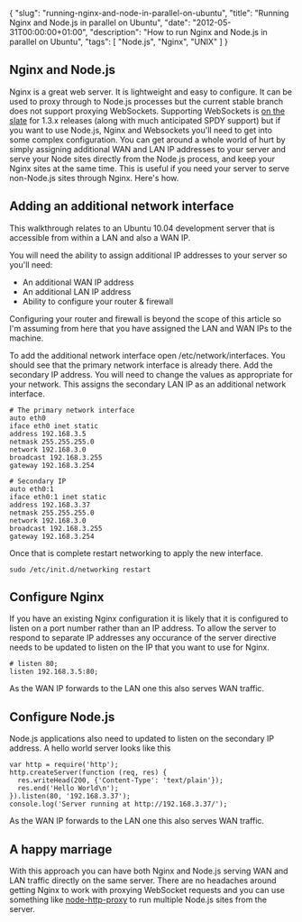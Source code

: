 {
  "slug": "running-nginx-and-node-in-parallel-on-ubuntu",
  "title": "Running Nginx and Node.js in parallel on Ubuntu",
  "date": "2012-05-31T00:00:00+01:00",
  "description": "How to run Nginx and Node.js in parallel on Ubuntu",
  "tags": [
    "Node.js",
    "Nginx",
    "UNIX"
  ]
}

## Nginx and Node.js

Nginx is a great web server. It is lightweight and easy to configure. It can be used to proxy through to Node.js processes but the current stable branch does not support proxying WebSockets. Supporting WebSockets is [on the slate][1] for 1.3.x releases (along with much anticipated SPDY support) but if you want to use Node.js, Nginx and Websockets you'll need to get into some complex configuration. You can get around a whole world of hurt by simply assigning additional WAN and LAN IP addresses to your server and serve your Node sites directly from the Node.js process, and keep your Nginx sites at the same time. This is useful if you need your server to serve non-Node.js sites through Nginx. Here's how. 

## Adding an additional network interface

This walkthrough relates to an Ubuntu 10.04 development server that is accessible from within a LAN and also a WAN IP.

You will need the ability to assign additional IP addresses to your server so you'll need:

* An additional WAN IP address
* An additional LAN IP address
* Ability to configure your router & firewall

Configuring your router and firewall is beyond the scope of this article so I'm assuming from here that you have assigned the LAN and WAN IPs to the machine.

To add the additional network interface open /etc/network/interfaces. You should see that the primary network interface is already there. Add the secondary IP address. You will need to change the values as appropriate for your network. This assigns the secondary LAN IP as an additional network interface. 

    # The primary network interface
    auto eth0
    iface eth0 inet static
    address 192.168.3.5
    netmask 255.255.255.0
    network 192.168.3.0
    broadcast 192.168.3.255
    gateway 192.168.3.254

    # Secondary IP
    auto eth0:1
    iface eth0:1 inet static
    address 192.168.3.37
    netmask 255.255.255.0
    network 192.168.3.0
    broadcast 192.168.3.255
    gateway 192.168.3.254

Once that is complete restart networking to apply the new interface.

    sudo /etc/init.d/networking restart

## Configure Nginx

If you have an existing Nginx configuration it is likely that it is configured to listen on a port number rather than an IP address. To allow the server to respond to separate IP addresses any occurance of the server directive needs to be updated to listen on the IP that you want to use for Nginx.

    # listen 80;
    listen 192.168.3.5:80;

As the WAN IP forwards to the LAN one this also serves WAN traffic.

## Configure Node.js

Node.js applications also need to updated to listen on the secondary IP address. A hello world server looks like this

    var http = require('http');
    http.createServer(function (req, res) {
      res.writeHead(200, {'Content-Type': 'text/plain'});
      res.end('Hello World\n');
    }).listen(80, '192.168.3.37');
    console.log('Server running at http://192.168.3.37/');

As the WAN IP forwards to the LAN one this also serves WAN traffic.

## A happy marriage

With this approach you can have both Nginx and Node.js serving WAN and LAN traffic directly on the same server. There are no headaches around getting Nginx to work with proxying WebSocket requests and you can use something like [node-http-proxy][2] to run multiple Node.js sites from the server. 

[1]: http://trac.nginx.org/nginx/roadmap
[2]: https://github.com/nodejitsu/node-http-proxy
